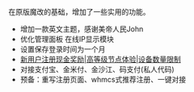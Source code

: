 在原版魔改的基础，增加了一些实用的功能。


- 增加一款英文主题，感谢美帝人民John
- 优化管理面板 在线IP显示模块
- 设置保存登录时间为一个月
- [新用户注册现金奖励|高等级节点体验|设备数量限制]() 
- 对接支付宝、金米付、金沙江、码支付(私人代码)
- 预备：重写注册页面、whmcs式推荐注册、一键对接

